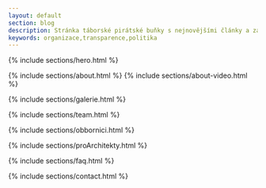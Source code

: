 ```yaml
---
layout: default
section: blog
description: Stránka táborské pirátské buňky s nejnovějšími články a základním rozcestníkem.
keywords: organizace,transparence,politika
---
```



{% include sections/hero.html %}

<main id="main">

  {% include sections/about.html %}
  {% include sections/about-video.html %}

  {% include sections/galerie.html %}

  {% include sections/team.html %}

  {% include sections/obbornici.html %}

  {% include sections/proArchitekty.html %}

  {% include sections/faq.html %}

  {% include sections/contact.html %}

</main><!-- End #main -->
